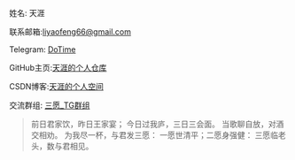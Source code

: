 

姓名: 天涯

联系邮箱:liyaofeng66@gmail.com

Telegram: [DoTime](https://t.me/DoTime)

GitHub主页:[天涯的个人仓库](https://github.com/tianyale)

CSDN博客:[天涯的个人空间](https://me.csdn.net/blog/qq_29267429)

交流群组: [三愿_TG群组](https://t.me/helloWorld233)

> 前日君家饮，昨日王家宴；
> 今日过我庐，三日三会面。
> 当歌聊自放，对酒交相劝。
> 为我尽一杯，与君发三愿：
> 一愿世清平；二愿身强健：
> 三愿临老头，数与君相见。







